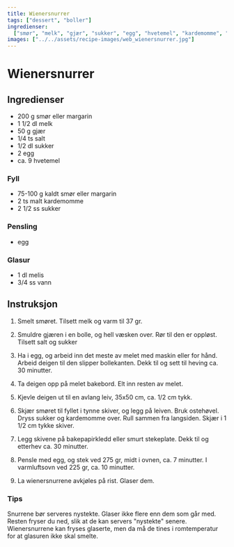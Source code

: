 ```yaml
---
title: Wienersnurrer
tags: ["dessert", "boller"]
ingredienser:
  ["smør", "melk", "gjær", "sukker", "egg", "hvetemel", "kardemomme", "melis"]
images: ["../../assets/recipe-images/web_wienersnurrer.jpg"]
---
```


# Wienersnurrer

## Ingredienser

- 200 g smør eller margarin
- 1 1/2 dl melk
- 50 g gjær
- 1/4 ts salt
- 1/2 dl sukker
- 2 egg
- ca. 9 hvetemel

### Fyll

- 75-100 g kaldt smør eller margarin
- 2 ts malt kardemomme
- 2 1/2 ss sukker

### Pensling

- egg

### Glasur

- 1 dl melis
- 3/4 ss vann

## Instruksjon

1. Smelt smøret. Tilsett melk og varm til 37 gr.

2. Smuldre gjæren i en bolle, og hell væsken over. Rør til den er oppløst. Tilsett salt og sukker

3. Ha i egg, og arbeid inn det meste av melet med maskin eller for hånd. Arbeid deigen til den slipper bollekanten. Dekk til og sett til heving ca. 30 minutter.

4. Ta deigen opp på melet bakebord. Elt inn resten av melet.

5. Kjevle deigen ut til en avlang leiv, 35x50 cm, ca. 1/2 cm tykk.

6. Skjær smøret til fyllet i tynne skiver, og legg på leiven. Bruk ostehøvel. Dryss sukker og kardemomme over. Rull sammen fra langsiden. Skjær i 1 1/2 cm tykke skiver.

7. Legg skivene på bakepapirkledd eller smurt stekeplate. Dekk til og etterhev ca. 30 minutter.

8. Pensle med egg, og stek ved 275 gr, midt i ovnen, ca. 7 minutter. I varmluftsovn ved 225 gr, ca. 10 minutter.

9. La wienersnurrene avkjøles på rist. Glaser dem.

### Tips

Snurrene bør serveres nystekte. Glaser ikke flere enn dem som går med. Resten fryser du ned, slik at de kan servers "nystekte" senere. Wienersnurrene kan fryses glaserte, men da må de tines i romtemperatur for at glasuren ikke skal smelte.
